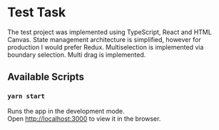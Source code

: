 # Test Task

The test project was implemented using TypeScript, React and HTML Canvas.
State management architecture is simplified, however for production I would prefer Redux.
Multiselection is implemented via boundary selection. Multi drag is implemented.

## Available Scripts

### `yarn start`

Runs the app in the development mode.\
Open [http://localhost:3000](http://localhost:3000) to view it in the browser.
